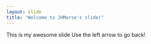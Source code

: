 ```yaml
---
layout: slide
title: "Welcome to JHMorse's slide!"
---
```

This is my awesome slide
Use the left arrow to go back!
